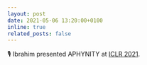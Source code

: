```yaml
---
layout: post
date: 2021-05-06 13:20:00+0100
inline: true
related_posts: false
---
```


🎙️ Ibrahim presented APHYNITY at [ICLR 2021](https://iclr.cc/virtual/2021/oral/3444).